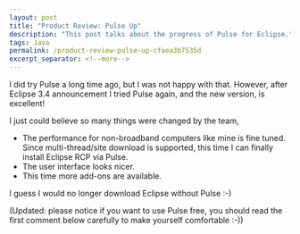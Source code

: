 ```yaml
---
layout: post
title: "Product Review: Pulse Up"
description: "This post talks about the progress of Pulse for Eclipse."
tags: Java
permalink: /product-review-pulse-up-cfaea3b7535d
excerpt_separator: <!--more-->
---
```

I did try Pulse a long time ago, but I was not happy with that. However, after Eclipse 3.4 announcement I tried Pulse again, and the new version, is excellent!

I just could believe so many things were changed by the team,

* The performance for non-broadband computers like mine is fine tuned. Since multi-thread/site download is supported, this time I can finally install Eclipse RCP via Pulse.
* The user interface looks nicer.
* This time more add-ons are available.

I guess I would no longer download Eclipse without Pulse :-)

(Updated: please notice if you want to use Pulse free, you should read the first comment below carefully to make yourself comfortable :-))
<!--more-->